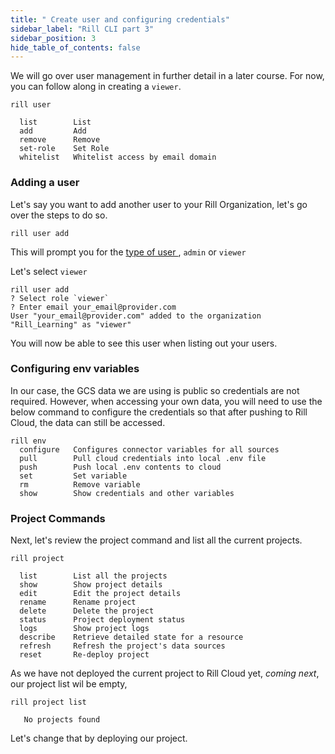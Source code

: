 ```yaml
---
title: " Create user and configuring credentials"
sidebar_label: "Rill CLI part 3"
sidebar_position: 3
hide_table_of_contents: false
---
```


We will go over user management in further detail in a later course. For now, you can follow along in creating a `viewer`.

```
rill user 

  list        List
  add         Add
  remove      Remove
  set-role    Set Role
  whitelist   Whitelist access by email domain
```


### Adding a user

Let's say you want to add another user to your Rill Organization, let's go over the steps to do so.

```
rill user add
```

This will prompt you for the <a href='https://docs.rilldata.com/manage/roles-permissions' target="_blank">type of user </a>, `admin` or `viewer` 

Let's select `viewer` 

```
rill user add
? Select role `viewer`
? Enter email your_email@provider.com
User "your_email@provider.com" added to the organization "Rill_Learning" as "viewer"
```

You will now be able to see this user when listing out your users.


### Configuring env variables
In our case, the GCS data we are using is public so credentials are not required. However, when accessing your own data, you will need to use the below command to configure the credentials so that after pushing to Rill Cloud, the data can still be accessed.
```
rill env
  configure   Configures connector variables for all sources
  pull        Pull cloud credentials into local .env file
  push        Push local .env contents to cloud
  set         Set variable
  rm          Remove variable
  show        Show credentials and other variables
```



### Project Commands
Next, let's review the project command and list all the current projects.

```
rill project

  list        List all the projects
  show        Show project details
  edit        Edit the project details
  rename      Rename project
  delete      Delete the project
  status      Project deployment status
  logs        Show project logs
  describe    Retrieve detailed state for a resource
  refresh     Refresh the project's data sources
  reset       Re-deploy project

```

As we have not deployed the current project to Rill Cloud yet, *coming next*, our project list wil be empty,
```
rill project list

   No projects found

```
Let's change that by deploying our project.